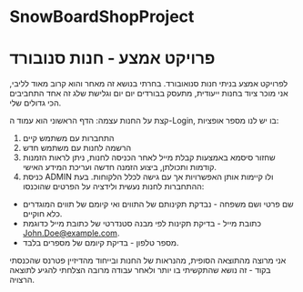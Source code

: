 # SnowBoardShopProject

# פרויקט אמצע - חנות סנובורד 

לפרויקט אמצע בניתי חנות סנואובורד.
בחרתי בנושא זה מאחר והוא קרוב מאוד לליבי, אני מוכר ציוד בחנות ייעודית, מתעסק בבורדים יום יום וגלישת שלג זה אחד התחביבים הכי גדולים שלי.

קצת על החנות עצמה:
הדף הראשוני הוא עמוד ה-Login, בו יש לנו מספר אופציות:
1. התחברות עם משתמש קיים
2. הרשמה לחנות עם משתמש חדש
3. שחזור סיסמא באמצעות קבלת מייל
לאחר הכניסה לחנות, ניתן לראות הזמנות קודמות ותכולתן, ביצוע הזמנה חדשה ועריכת המידע האישי.
4. כניסת ADMIN ולו קיימות אותן האפשרויות אך עם גישה לכלל הלקוחות.
בעת ההתחברות לחנות נעשית ולידציה על הפרטים שהוכנסו:
* שם פרטי ושם משפחה - נבדקת תקינותם של התווים ואי קיומם של תווים המוגדרים כלא חוקיים.
* כתובת מייל - בדיקת תקינות לפי מבנה סטנדרטי של כתובת מייל כדוגמת John.Doe@example.com.
* מספר טלפון - בדיקת קיומם של מספרים בלבד.

אני מרוצה מהתוצאה הסופית, מהנראות של החנות ובייחוד מהדיזיין פטרנס שהכנסתי בקוד - זה נושא שהתקשיתי בו יותר ולאחר עבודה מרובה הצלחתי להגיע לתוצאה הרצויה.

